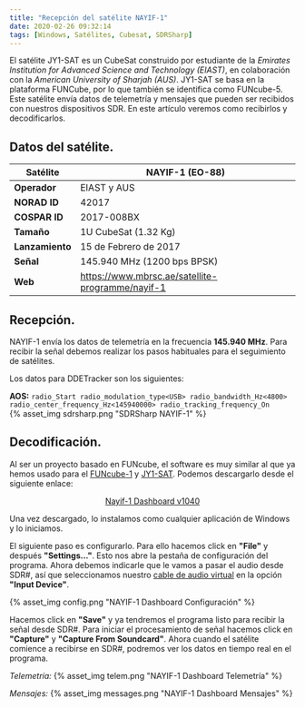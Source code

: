 ```yaml
---
title: "Recepción del satélite NAYIF-1"
date: 2020-02-26 09:32:14
tags: [Windows, Satélites, Cubesat, SDRSharp]
---
```


El satélite JY1-SAT es un CubeSat construido por estudiante de la _Emirates Institution for Advanced Science and Technology (EIAST)_, en colaboración con la _American University of Sharjah (AUS)_.
JY1-SAT se basa en la plataforma FUNCube, por lo que también se identifica como FUNcube-5.
Este satélite envía datos de telemetría y mensajes que pueden ser recibidos con nuestros dispositivos SDR. En este artículo veremos como recibirlos y decodificarlos.

<!-- more -->

## Datos del satélite.

| Satélite        | NAYIF-1 (EO-88) |
|-----------------|---|
| **Operador**    | EIAST y AUS |
| **NORAD ID**    | 42017 |
| **COSPAR ID**   | 2017-008BX |
| **Tamaño**      | 1U CubeSat (1.32 Kg) |
| **Lanzamiento** | 15 de Febrero de 2017 |
| **Señal**       | 145.940 MHz (1200 bps BPSK) |
| **Web**         | https://www.mbrsc.ae/satellite-programme/nayif-1 |

## Recepción.

NAYIF-1 envía los datos de telemetría en la frecuencia **145.940 MHz**. Para recibir la señal debemos realizar los pasos habituales para el seguimiento de satélites.

Los datos para DDETracker son los siguientes:

**AOS:**
    ```
    radio_Start
    radio_modulation_type<USB>
    radio_bandwidth_Hz<4800>
    radio_center_frequency_Hz<145940000>
    radio_tracking_frequency_On
    ```
</br>
{% asset_img sdrsharp.png "SDRSharp NAYIF-1" %}


## Decodificación.

Al ser un proyecto basado en FUNcube, el software es muy similar al que ya hemos usado para el [FUNcube-1](https://sdr-es.com/2020/02/22/recepcion-funcube1/) y [JY1-SAT](https://sdr-es.com/2020/02/25/recepcion-jy1sat/). Podemos descargarlo desde el siguiente enlace:

[<center>Nayif-1 Dashboard v1040</center>](https://download.funcube.org.uk/Nayif-1_Dashboard_1040_Installer.msi)

Una vez descargado, lo instalamos como cualquier aplicación de Windows y lo iniciamos.

El siguiente paso es configurarlo. Para ello hacemos click en **"File"** y después **"Settings..."**. Esto nos abre la pestaña de configuración del programa.
Ahora debemos indicarle que le vamos a pasar el audio desde SDR#, así que seleccionamos nuestro [cable de audio virtual](https://sdr-es.com/2020/01/21/instalacion-virtual-cable-audio/) en la opción **"Input Device"**.

{% asset_img config.png "NAYIF-1 Dashboard Configuración" %}

Hacemos click en **"Save"** y ya tendremos el programa listo para recibir la señal desde SDR#.
Para iniciar el procesamiento de señal hacemos click en **"Capture"** y **"Capture From Soundcard"**. Ahora cuando el satélite comience a recibirse en SDR#, podremos ver los datos en tiempo real en el programa.

_Telemetría:_
{% asset_img telem.png "NAYIF-1 Dashboard Telemetría" %}

_Mensajes:_
{% asset_img messages.png "NAYIF-1 Dashboard Mensajes" %}
